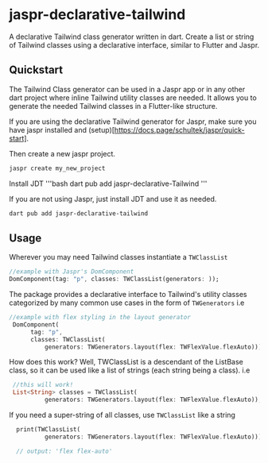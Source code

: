 # jaspr-declarative-tailwind

A declarative Tailwind class generator written in dart. Create a list or string of Tailwind classes using a declarative interface, similar to Flutter and Jaspr.

## Quickstart

The Tailwind Class generator can be used in a Jaspr app or in any other dart project where inline Tailwind utility classes are needed.
It allows you to generate the needed Tailwind classes in a Flutter-like structure.

If you are using the declarative Tailwind generator for Jaspr, make sure you have jaspr installed and (setup)[https://docs.page/schultek/jaspr/quick-start].

Then create a new jaspr project.
```bash
jaspr create my_new_project
```

Install JDT
'''bash
dart pub add jaspr-declarative-Tailwind
'''

If you are not using Jaspr, just install JDT and use it as needed.

```bash
dart pub add jaspr-declarative-tailwind
```

## Usage
Wherever you may need Tailwind classes instantiate a `TWClassList`
```dart
//example with Jaspr's DomComponent
DomComponent(tag: "p", classes: TWClassList(generators: ));
```

The package provides a declarative interface to Tailwind's utility classes categorized by many common use cases in the form of `TWGenerators`
i.e
```dart
//example with flex styling in the layout generator
 DomComponent(
      tag: "p",
      classes: TWClassList(
          generators: TWGenerators.layout(flex: TWFlexValue.flexAuto)));
```

How does this work? Well, TWClassList is a descendant of the ListBase<String> class, so it can be used like a list of strings (each string being a class).
i.e
```dart
 //this will work!
 List<String> classes = TWClassList(
          generators: TWGenerators.layout(flex: TWFlexValue.flexAuto));
```

If you need a super-string of all classes, use `TWClassList` like a string
```dart
  print(TWClassList(
          generators: TWGenerators.layout(flex: TWFlexValue.flexAuto)));

  // output: 'flex flex-auto'
```

